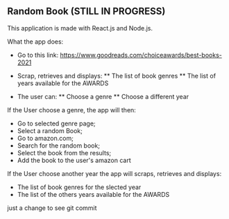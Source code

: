 ## Random Book (STILL IN PROGRESS)

This application is made with React.js and Node.js.

What the app does:

-   Go to this link: https://www.goodreads.com/choiceawards/best-books-2021
-   Scrap, retrieves and displays:
    ** The list of book genres
    ** The list of years available for the AWARDS

-   The user can:
    ** Choose a genre
    ** Choose a different year

If the User choose a genre, the app will then:

-   Go to selected genre page;
-   Select a random Book;
-   Go to amazon.com;
-   Search for the random book;
-   Select the book from the results;
-   Add the book to the user's amazon cart

If the User choose another year the app will scraps, retrieves and displays:

-   The list of book genres for the slected year
-   The list of the others years available for the AWARDS

just a change to see git commit
